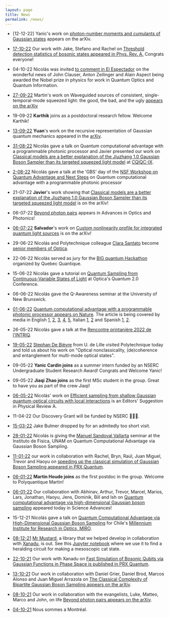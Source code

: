 ```yaml
---
layout: page
title: News  
permalink: /news/
---
```


* [12-12-22] Yanic's work on [photon-number moments and cumulants of Gaussian states](https://arxiv.org/abs/2212.06067) appears on the arXiv.

* [17-10-22](https://twitter.com/BosonBulmer/status/1582010611591806981) Our work with Jake, Stefano and Rachel on [Threshold detection statistics of bosonic states appeared in Phys. Rev. A.](https://journals.aps.org/pra/abstract/10.1103/PhysRevA.106.043712) Congrats everyone!

* 04-10-22 Nicolás was invited [to comment in El Espectador](https://www.elespectador.com/ciencia/nobel-de-fisica-2022-de-la-incredulidad-de-einstein-al-sueno-de-la-computacion-cuantica/) on the wonderful news of John Clauser, Anton Zeilinger and Alain Aspect being awarded the Nobel prize in physics for work in Quantum Optics and Quantum Information.

* [27-09-22](https://twitter.com/Quantum_137/status/1576721763160899584) Martin's work on Waveguided sources of consistent, single-temporal-mode squeezed light: the good, the bad, and the ugly [appears on the arXiv](https://arxiv.org/abs/2209.13491)

* 19-09-22 **Karthik** joins as a postdoctoral research fellow. Welcome Karthik!

* [13-09-22](https://twitter.com/polyquantique/status/1572242798719676420) **Yuan**'s work on the recursive representation of Gaussian quantum mechanics appeared in the [arXiv](https://arxiv.org/abs/2209.06069).

* [31-08-22](https://twitter.com/Ruqulab/status/1565069192642142208) Nicolás gave a talk on Quantum computational advantage with a programmable photonic processor and Javier presented our work on [Classical models are a better explanation of the Jiuzhang 1.0 Gaussian Boson Sampler than its targeted squeezed light model](https://arxiv.org/abs/2207.10058v3) at [CQIQC-IX](http://www.fields.utoronto.ca/activities/22-23/CQIQC-IX).

* [2-08-22](https://twitter.com/polyquantique/status/1554236660401033217) Nicolás gave a talk at the 'GBS' day of the [NSF Workshop on Quantum Advantage and Next Steps](https://chicagoquantum.org/events/nsf-workshop-quantum-advantage-and-next-steps) on Quantum computational advantage with a programmable photonic processor

* 21-07-22 **Javier**'s work showing that [Classical models are a better explanation of the Jiuzhang 1.0 Gaussian Boson Sampler than its targeted squeezed light model](https://arxiv.org/abs/2207.10058v3) is on the arXiv!

* 06-07-22 [Beyond photon pairs](https://opg.optica.org/aop/fulltext.cfm?uri=aop-14-3-291&id=477855) appears in Advances in Optics and Photonics!

* [06-07-22](https://twitter.com/polyquantique/status/1544666688599298048) **Salvador**'s work on [Custom nonlinearity profile for integrated quantum light sources](https://arxiv.org/abs/2207.01714) is on the arXiv!

* 29-06-22 Nicolás and Polytechnique colleague [Clara Santato](https://www.polymtl.ca/expertises/en/santato-clara) become [senior members of Optica](https://www.optica.org/en-us/about/newsroom/news_releases/2022/june/optica_announces_2022_class_of_senior_members/).

* 22-06-22 Nicolás served as jury for the [BIG quantum Hackathon](https://quebec-quantique.ca/en/bighackathon/) organized by Quebec Quantique. 

* 15-06-22 Nicolás gave a tutorial on [Quantum Sampling from Continuous-Variable States of Light](https://www.optica.org/en-us/events/topical_meetings/quantum/schedule/post_session/?sessionid=431301) at Optica's Quantum 2.0 Conference.

* 06-06-22 Nicolás gave the Q-Awareness seminar at the University of New Brunswick.

* [01-06-22](https://twitter.com/polyquantique/status/1532025233506549760) [Quantum computational advantage with a programmable photonic processor appears on Nature](https://www.nature.com/articles/s41586-022-04725-x). The article is being covered by media in English [1](https://www.newscientist.com/article/2322807-advanced-quantum-computer-made-available-to-the-public-for-first-time/?utm_medium=social&utm_campaign=echobox&utm_source=Twitter#Echobox=1654096015), [2](https://www.theglobeandmail.com/business/article-canadian-company-xanadu-achieves-big-leap-forward-in-quantum-computer/), [3](https://arstechnica.com/science/2022/06/manipulating-photons-for-microseconds-tops-9000-years-on-a-supercomputer/?comments=1), [4](https://physicsworld.com/a/xanadu-puts-quantum-advantage-in-the-cloud/), [5](https://www.wired.com/story/quantum-advantage-showdowns-have-no-clear-winners/), Italian [1](https://www.ansa.it/canale_scienza_tecnica/notizie/fisica_matematica/2022/06/01/risolto-in-36-microsecondi-un-problema-da-9.000-anni-_df3a2af9-2317-443d-8b93-912e7e7f1469.html), [2](https://www.lescienze.it/news/2022/06/03/news/computer_quantistici_supremazia_fotoni_programmabile_temperatura-9513740/) and Spanish [1](https://www.agenciasinc.es/Noticias/Nuevo-procesador-fotonico-para-avanzar-hacia-la-computacion-cuantica), [2](https://www.elespectador.com/ciencia/un-colombiano-en-otro-gran-paso-de-la-computacion-cuantica/).


* 26-05-22 Nicolás gave a talk at the [Rencontre printanière 2022 de l'INTRIQ](https://www.intriq.org/events/rencontre-printaniere-2022-de-lintriq).

* [19-05-22](https://twitter.com/polyquantique/status/1527440814028251138) [Stephan De Bièvre](http://math.univ-lille1.fr/~debievre/) from U. de Lille visited Polytechnique today and told us about his work on "Optical nonclassicality, (de)coherence and entanglement for multi-mode optical states".

* 09-05-22 **Yanic Cardin joins** as a summer intern funded by an NSERC Undergraduate Student Research Award! Congrats and Welcome Yanic!

* 09-05-22 **Jiaqi Zhao joins** as the first MSc student in the group. Great to have you as part of the crew Jiaqi!

* [06-05-22](https://twitter.com/PhysRevA/status/1526193502022995969) Nicolás' work on [Efficient sampling from shallow Gaussian quantum-optical circuits with local interactions](https://journals.aps.org/pra/abstract/10.1103/PhysRevA.105.052412) is an Editors' Suggestion in Physical Review A.

* 11-04-22 Our Discovery Grant will be funded by NSERC 🎉🎉🎉.

* [15-03-22](https://twitter.com/polyquantique/status/1503499889778569221) Jake Bulmer dropped by for an admitedly too short visit.

* [28-01-22](https://twitter.com/IF_UNAM/status/1487138409982439430) Nicolás is giving the [Manuel Sandoval Vallarta](https://en.wikipedia.org/wiki/Manuel_Sandoval_Vallarta) seminar at the Instituto de Física, UNAM on Quantum Computational Advantage via Gaussian Boson Sampling.

* [11-01-22](https://twitter.com/PRX_Quantum/status/1480951141680693256) our work in collaboration with Rachel, Bryn, Raúl, Juan Miguel, Trevor and Haoyu on [speeding up the classical simulation of Gaussian Boson Sampling appeared in PRX Quantum](https://journals.aps.org/prxquantum/abstract/10.1103/PRXQuantum.3.010306).

* [06-01-22](https://twitter.com/polyquantique/status/1479587281912614912) **Martin Houde joins** as the first postdoc in the group. Welcome to Polyquantique Martin! 

* [06-01-22](https://twitter.com/polyquantique/status/1478891012244267008) Our collaboration with Abhinav, Arthur, Trevor, Marcel, Marios, Lars, Jonathan, Haoyu, Jens, Dominik, Bill and Ish on [Quantum computational advantage via high-dimensional Gaussian boson sampling](https://www.science.org/doi/10.1126/sciadv.abi7894) appeared today in Science Advances!

* 15-12-21 Nicolás gave a talk on [Quantum Computational Advantage via High-Dimensional Gaussian Boson Sampling](https://arxiv.org/abs/2102.12474) for Chile's [Millennium Institute for Research in Optics, MIRO](https://www.iniciativamilenio.cl/en/miro-2/).

* [08-12-21](https://twitter.com/polyquantique/status/1468772841722109953) [Mr Mustard](https://github.com/xanaduAI/Mrmustard), a library that we helped develop in collaboration with [Xanadu](https://xanadu.ai), is out. See this [Jupyter notebook](https://github.com/polyquantique/mrmustard_examples/blob/main/making_cats.ipynb) where we use it to find a heralding circuit for making a mesoscopic cat state.

* [22-10-21](https://twitter.com/PRX_Quantum/status/1451591689525731333) Our work with Xanadu on [Fast Simulation of Bosonic Qubits via Gaussian Functions in Phase Space is published in PRX Quantum](https://journals.aps.org/prxquantum/abstract/10.1103/PRXQuantum.2.040315).

* [13-10-21](https://twitter.com/polyquantique/status/1448811012011044867) Our work in collaboration with Daniel Grier, Daniel Brod, Marcos Alonso and Juan Miguel Arrazola on [The Classical Complexity of Bipartite Gaussian Boson Sampling appears on the arXiv](https://arxiv.org/abs/2110.06964).

* [08-10-21](https://twitter.com/polyquantique/status/1447769998403977217) Our work in collaboration with the evangelists, Luke, Matteo, Marco and John, on life [Beyond photon pairs appears on the arXiv](https://arxiv.org/abs/2110.04340).

* [04-10-21](https://twitter.com/polyquantique/status/1445054960471785472) Nous sommes a Montréal.
